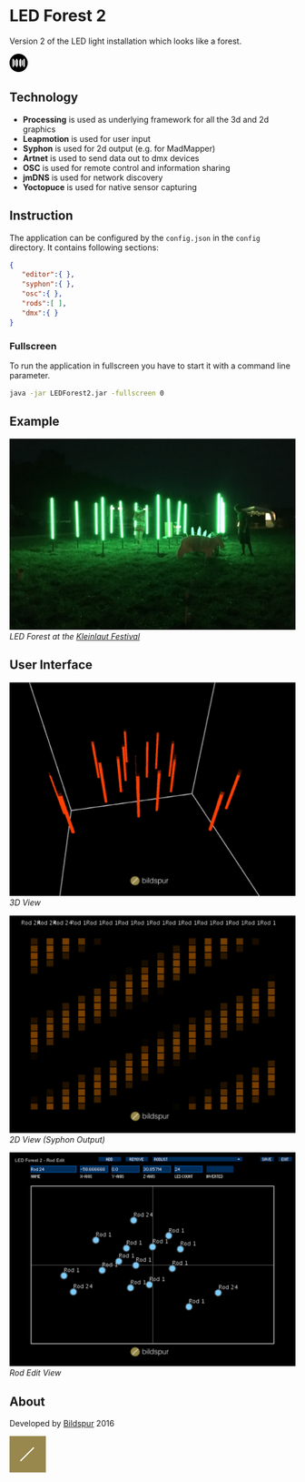 # LED Forest 2
Version 2 of the LED light installation which looks like a forest.

![LED Forest](readme/logo.png)

## Technology

* **Processing** is used as underlying framework for all the 3d and 2d graphics
* **Leapmotion** is used for user input
* **Syphon** is used for 2d output (e.g. for MadMapper)
* **Artnet** is used to send data out to dmx devices
* **OSC** is used for remote control and information sharing
* **jmDNS** is used for network discovery
* **Yoctopuce** is used for native sensor capturing

## Instruction
The application can be configured by the `config.json` in the `config` directory. It contains following sections:

```json
{
   "editor":{ },
   "syphon":{ },
   "osc":{ },
   "rods":[ ],
   "dmx":{ }
}
```

### Fullscreen

To run the application in fullscreen you have to start it with a command line parameter.

```bash
java -jar LEDForest2.jar -fullscreen 0
```

## Example

![Kleinlaut Festival](readme/example.jpg)
*LED Forest at the [Kleinlaut Festival](http://www.kleinlautfestival.ch/)*

## User Interface
![3D View](readme/3d.png)
*3D View*

![2D View](readme/2d.png)
*2D View (Syphon Output)*

![Edit View](readme/edit.png)
*Rod Edit View*


## About
Developed by [Bildspur](https://bildspur.ch) 2016

![Bildspur](readme/logo.jpg)